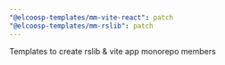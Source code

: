 ```yaml
---
"@elcoosp-templates/mm-vite-react": patch
"@elcoosp-templates/mm-rslib": patch
---
```


Templates to create rslib & vite app monorepo members
